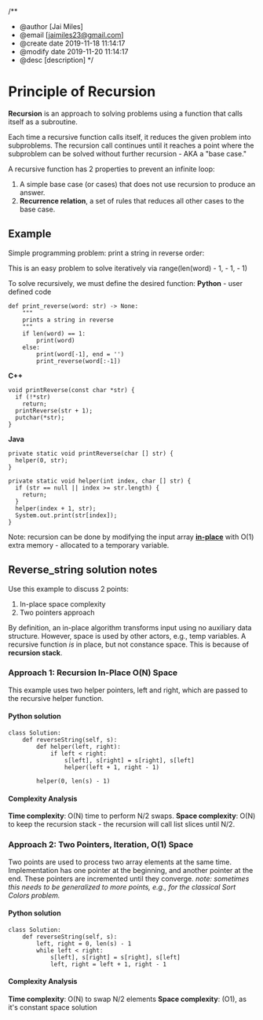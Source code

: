 /**
 * @author [Jai Miles]
 * @email [jaimiles23@gmail.com]
 * @create date 2019-11-18 11:14:17
 * @modify date 2019-11-20 11:14:17
 * @desc [description]
 */

# Principle of Recursion
**Recursion** is an approach to solving problems using a function that calls itself as a subroutine.

Each time a recursive function calls itself, it reduces the given problem into subproblems. The recursion call continues until it reaches a point where the subproblem can be solved without further recursion - AKA a "base case."

A recursive function has 2 properties to prevent an infinite loop:
1. A simple base case (or cases) that does not use recursion to produce an answer.
2. **Recurrence relation**, a set of rules that reduces all other cases to the base case.

## Example
Simple programming problem: print a string in reverse order:

This is an easy problem to solve iteratively via range(len(word) - 1, - 1, - 1)

To solve recursively, we must define the desired function:
**Python** - user defined code
```
def print_reverse(word: str) -> None:
    """ 
    prints a string in reverse
    """
    if len(word) == 1: 
        print(word)
    else:
        print(word[-1], end = '')
        print_reverse(word[:-1])
```
**C++**
```
void printReverse(const char *str) {
  if (!*str)
    return;
  printReverse(str + 1);
  putchar(*str);
}
```
**Java**
```
private static void printReverse(char [] str) {
  helper(0, str);
}

private static void helper(int index, char [] str) {
  if (str == null || index >= str.length) {
    return;
  }
  helper(index + 1, str);
  System.out.print(str[index]);
}
```

Note: recursion can be done by modifying the input array **[in-place](https://en.wikipedia.org/wiki/In-place_algorithm)** with O(1) extra memory - allocated to a temporary variable.

## Reverse_string solution notes
Use this example to discuss 2 points:
1. In-place space complexity
2. Two pointers approach

By definition, an in-place algorithm transforms input using no auxiliary data structure. However, space is used by other actors, e.g., temp variables. A recursive function _is_ in place, but not constance space. This is because of **recursion stack**.

### Approach 1: Recursion In-Place O(N) Space
This example uses two helper pointers, left and right, which are passed to the recursive helper function.

#### Python solution
```
class Solution:
    def reverseString(self, s):
        def helper(left, right):
            if left < right:
                s[left], s[right] = s[right], s[left]
                helper(left + 1, right - 1)

        helper(0, len(s) - 1)
```

#### Complexity Analysis
**Time complexity**: O(N) time to perform N/2 swaps.
**Space complexity**: O(N) to keep the recursion stack - the recursion will call list slices until N/2.

### Approach 2: Two Pointers, Iteration, O(1) Space
Two points are used to process two array elements at the same time. Implementation has one pointer at the beginning, and another pointer at the end. These pointers are incremented until they converge.
_note: sometimes this needs to be generalized to more points, e.g., for the classical Sort Colors problem._

#### Python solution
```
class Solution:
    def reverseString(self, s):
        left, right = 0, len(s) - 1
        while left < right:
            s[left], s[right] = s[right], s[left]
            left, right = left + 1, right - 1
```
#### Complexity Analysis
**Time complexity**: O(N) to swap N/2 elements
**Space complexity**: (O1), as it's constant space solution





